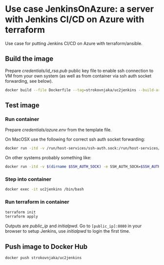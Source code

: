 # Use case JenkinsOnAzure: a server with Jenkins CI/CD on Azure with terraform

Use case for putting Jenkins CI/CD on Azure with terraform/ansible.

## Build the image

Prepare *credentials/id_rsa.pub* public key file to enable ssh connection to VM from your own system (as well as from container via ssh auth socket forwarding, see below).

```bash
docker build --file Dockerfile --tag=strokovnjaka/uc2jenkins --build-arg TERRAFORM_VERSION=1.0.11 .
```

## Test image

### Run container

Prepare *credentials/azure.env* from the template file.

On MacOSX use the following for correct ssh auth socket forwarding:

```bash
docker run -itd -v /run/host-services/ssh-auth.sock:/run/host-services/ssh-auth.sock -e SSH_AUTH_SOCK="/run/host-services/ssh-auth.sock" --env-file "credentials/azure.env" --name uc2jenkins strokovnjaka/uc2jenkins
```

On other systems probably something like: 

```bash
docker run -itd -v $(dirname $SSH_AUTH_SOCK) -e SSH_AUTH_SOCK=$SSH_AUTH_SOCK --env-file "credentials/azure.env" --name uc2jenkins strokovnjaka/uc2jenkins
```

### Step into container

```bash
docker exec -it uc2jenkins /bin/bash
```

### Run terraform in container

```bash
terraform init
terraform apply
```

Outputs are *public_ip* and *initialpwd*. 
Go to `[public_ip]:8080` in your browser to setup Jenkins, use *initialpwd* to login the first time.

## Push image to Docker Hub

```bash
docker push strokovnjaka/uc2jenkins
```